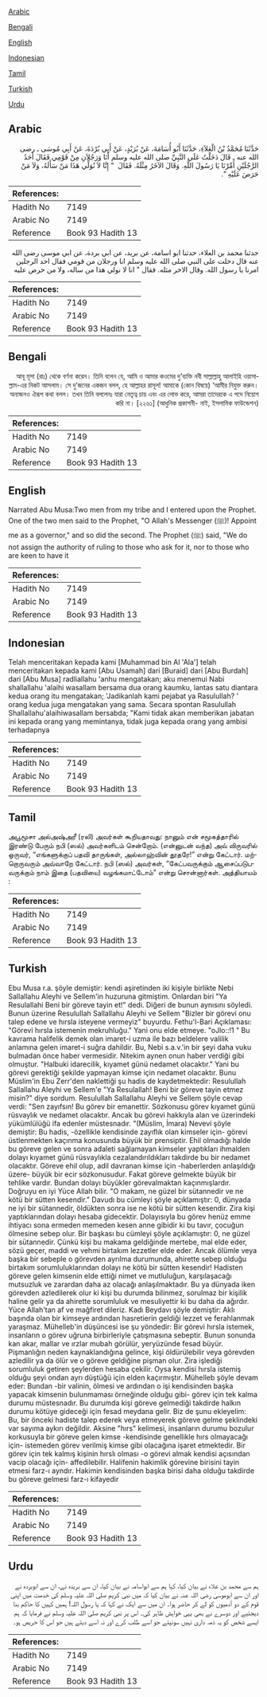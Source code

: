 [Arabic](#arabic)

[Bengali](#bengali)

[English](#english)

[Indonesian](#indonesian)

[Tamil](#tamil)

[Turkish](#turkish)

[Urdu](#urdu)

## Arabic


<div dir="rtl" lang="ar" style={{fontSize:'larger',backgroundColor:'#f8f9fa',padding:20}}>
حَدَّثَنَا مُحَمَّدُ بْنُ الْعَلاَءِ، حَدَّثَنَا أَبُو أُسَامَةَ، عَنْ بُرَيْدٍ، عَنْ أَبِي بُرْدَةَ، عَنْ أَبِي مُوسَى ـ رضى الله عنه ـ قَالَ دَخَلْتُ عَلَى النَّبِيِّ صلى الله عليه وسلم أَنَا وَرَجُلاَنِ مِنْ قَوْمِي فَقَالَ أَحَدُ الرَّجُلَيْنِ أَمِّرْنَا يَا رَسُولَ اللَّهِ‏.‏ وَقَالَ الآخَرُ مِثْلَهُ‏.‏ فَقَالَ ‏ "‏ إِنَّا لاَ نُوَلِّي هَذَا مَنْ سَأَلَهُ، وَلاَ مَنْ حَرَصَ عَلَيْهِ ‏"‏‏.‏
</div>
<div style={{backgroundColor:'#f8f9fa',padding:20, marginBottom: 10}}><table> <thead> <tr> <th>References:</th> <th></th> </tr> </thead> <tbody><tr><td>Hadith No</td><td>7149</td></tr><tr><td>Arabic No</td><td>7149</td></tr><tr><td>Reference</td><td>Book 93 Hadith 13</td></tr></tbody></table></div>


<div dir="rtl" lang="ar" style={{fontSize:'larger',backgroundColor:'#f8f9fa',padding:20}}>
حدثنا محمد بن العلاء، حدثنا ابو اسامة، عن بريد، عن ابي بردة، عن ابي موسى رضى الله عنه قال دخلت على النبي صلى الله عليه وسلم انا ورجلان من قومي فقال احد الرجلين امرنا يا رسول الله. وقال الاخر مثله. فقال " انا لا نولي هذا من ساله، ولا من حرص عليه
</div>
<div style={{backgroundColor:'#f8f9fa',padding:20, marginBottom: 10}}><table> <thead> <tr> <th>References:</th> <th></th> </tr> </thead> <tbody><tr><td>Hadith No</td><td>7149</td></tr><tr><td>Arabic No</td><td>7149</td></tr><tr><td>Reference</td><td>Book 93 Hadith 13</td></tr></tbody></table></div>

## Bengali


<div dir="rtl" lang="bn" style={{fontSize:'larger',backgroundColor:'#f8f9fa',padding:20}}>
আবূ মূসা (রাঃ) থেকে বর্ণনা করেন। তিনি বলেন যে, আমি ও আমার কওমের দু’ব্যক্তি নবী সাল্লাল্লাহু আলাইহি ওয়াসাল্লাম-এর নিকট আসলাম। সে দু’জনের একজন বলল, হে আল্লাহর রাসূল! আমাকে (কোন বিষয়ে) ‘আমীর নিযুক্ত করুন। অন্যজনও ঐরূপ কথা বলল। তখন তিনি বললেনঃ যারা নেতৃত্ব চায় এবং এর লোভ করে, আমরা তাদেরকে এ পদে নিয়োগ করি না। [২২৬১] (আধুনিক প্রকাশনী- নাই, ইসলামিক ফাউন্ডেশন)
</div>
<div style={{backgroundColor:'#f8f9fa',padding:20, marginBottom: 10}}><table> <thead> <tr> <th>References:</th> <th></th> </tr> </thead> <tbody><tr><td>Hadith No</td><td>7149</td></tr><tr><td>Arabic No</td><td>7149</td></tr><tr><td>Reference</td><td>Book 93 Hadith 13</td></tr></tbody></table></div>

## English


<div dir="ltr" lang="en" style={{fontSize:'larger',backgroundColor:'#f8f9fa',padding:20}}>
Narrated Abu Musa:Two men from my tribe and I entered upon the Prophet. One of the two men said to the Prophet, "O Allah's Messenger (ﷺ)! Appoint me as a governor," and so did the second. The Prophet (ﷺ) said, "We do not assign the authority of ruling to those who ask for it, nor to those who are keen to have it
</div>
<div style={{backgroundColor:'#f8f9fa',padding:20, marginBottom: 10}}><table> <thead> <tr> <th>References:</th> <th></th> </tr> </thead> <tbody><tr><td>Hadith No</td><td>7149</td></tr><tr><td>Arabic No</td><td>7149</td></tr><tr><td>Reference</td><td>Book 93 Hadith 13</td></tr></tbody></table></div>

## Indonesian


<div dir="ltr" lang="id" style={{fontSize:'larger',backgroundColor:'#f8f9fa',padding:20}}>
Telah menceritakan kepada kami [Muhammad bin Al 'Ala'] telah menceritakan kepada kami [Abu Usamah] dari [Buraid] dari [Abu Burdah] dari [Abu Musa] radliallahu 'anhu mengatakan; aku menemui Nabi shallallahu 'alaihi wasallam bersama dua orang kaumku, lantas satu diantara kedua orang itu mengatakan; 'Jadikanlah kami pejabat ya Rasulullah? ' orang kedua juga mengatakan yang sama. Secara spontan Rasulullah Shallallahu'alaihiwasallam bersabda; "Kami tidak akan memberikan jabatan ini kepada orang yang memintanya, tidak juga kepada orang yang ambisi terhadapnya
</div>
<div style={{backgroundColor:'#f8f9fa',padding:20, marginBottom: 10}}><table> <thead> <tr> <th>References:</th> <th></th> </tr> </thead> <tbody><tr><td>Hadith No</td><td>7149</td></tr><tr><td>Arabic No</td><td>7149</td></tr><tr><td>Reference</td><td>Book 93 Hadith 13</td></tr></tbody></table></div>

## Tamil


<div dir="ltr" lang="ta" style={{fontSize:'larger',backgroundColor:'#f8f9fa',padding:20}}>
அபூமூசா அல்அஷ்அரீ (ரலி) அவர்கள் கூறியதாவது: நானும் என் சமூகத்தாரில் இரண்டு பேரும் நபி (ஸல்) அவர்களிடம் சென்றோம். (என்னுடன் வந்த) அவ் விருவரில் ஒருவர், “எங்களுக்குப் பதவி தாருங்கள், அல்லாஹ்வின் தூதரே!” என்று கேட்டார். மற்றொருவரும் அவ்வாறே கேட்டார். நபி (ஸல்) அவர்கள், “கேட்பவருக்கும் ஆசைப்படுபவருக்கும் நாம் இதை (பதவியை) வழங்கமாட்டோம்” என்று சொன்னார்கள். அத்தியாயம் :
</div>
<div style={{backgroundColor:'#f8f9fa',padding:20, marginBottom: 10}}><table> <thead> <tr> <th>References:</th> <th></th> </tr> </thead> <tbody><tr><td>Hadith No</td><td>7149</td></tr><tr><td>Arabic No</td><td>7149</td></tr><tr><td>Reference</td><td>Book 93 Hadith 13</td></tr></tbody></table></div>

## Turkish


<div dir="ltr" lang="tr" style={{fontSize:'larger',backgroundColor:'#f8f9fa',padding:20}}>
Ebu Musa r.a. şöyle demiştir: kendi aşiretinden iki kişiyle birlikte Nebi Sallallahu Aleyhi ve Sellem'in huzuruna gitmiştim. Onlardan biri "Ya Resulallahi Beni bir göreve tayin et!" dedi. Diğeri de bunun aynısını söyledi. Bunun üzerine Resulullah Sallallahu Aleyhi ve Sellem "Bizler bir görevi onu talep edene ve hırsla isteyene vermeyiz" buyurdu. Fethu'l-Bari Açıklaması: "Görevi hırsla istemenin mekruhluğu." Yani onu elde etmeye. "oJlo::!1 " Bu kavrama halifelik demek olan imaret-i uzma ile bazı beldelere valilik anlamına gelen imaret-i suğra dahildir. Bu, Nebi s.a.v.'in bir şeyi daha vuku bulmadan önce haber vermesidir. Nitekim aynen onun haber verdiği gibi olmuştur. "Halbuki idarecilik, kıyamet günü nedamet olacaktır." Yani bu görevi gerektiği şekilde yapmayan kimse için nedamet olacaktır. Bunu Müslim'in Ebu Zerr'den naklettiği şu hadis de kaydetmektedir: Resulullah Sallallahu Aleyhi ve Sellem'e "Ya Resulallah! Beni bir göreve tayin etmez misin?" diye sordum. Resulullah Sallallahu Aleyhi ve Sellem şöyle cevap verdi: "Sen zayıfsın! Bu görev bir emanettir. Sözkonusu görev kıyamet günü rüsvaylık ve nedamet olacaktır. Ancak bu görevi hakkıyla alan ve üzerindeki yükümlülüğü ifa edenler müstesnadır. "(Müslim, İmara) Nevevi şöyle demiştir: Bu hadis, -özellikle kendisinde zayıflık olan kimseler için- görevi üstlenmekten kaçınma konusunda büyük bir prensiptir. Ehil olmadığı halde bu göreve gelen ve sonra adaleti sağlamayan kimseler yaptıkları ihmalden dolayı kıyamet günü rüsvaylıkla cezalandırıldıkları takdirde bu bir nedamet olacaktır. Göreve ehil olup, adil davranan kimse için -haberlerden anlaşıldığı üzere- büyük bir ecir sözkonusudur. Fakat göreve gelmekte büyük bir tehlike vardır. Bundan dolayı büyükler görevalmaktan kaçınmışlardır. Doğruyu en iyi Yüce Allah bilir. "O makam, ne güzel bir sütannedir ve ne kötü bir sütten kesendir." Davudı bu cümleyi şöyle açıklamıştır: 0, dünyada ne iyi bir sütannedir, öldükten sonra ise ne kötü bir sütten kesendir. Zira kişi yaptıklarından dolayı hesaba gidecektir. Dolayısıyla bu görev henüz emme ihtiyacı sona ermeden memeden kesen anne gibidir ki bu tavır, çocuğun ölmesine sebep olur. Bir başkası bu cümleyi şöyle açıklamıştır: 0, ne güzel bir sütannedir. Çünkü kişi bu makama geldiğinde mertebe, mal elde eder, sözü geçer, maddi ve vehmi birtakım lezzetler elde eder. Ancak ölümle veya başka bir sebeple o görevden ayrılma durumunda, ahirette sebep olduğu birtakım sorumluluklarından dolayı ne kötü bir sütten kesendir! Hadisten göreve gelen kimsenin elde ettiği nimet ve mutluluğun, karşılaşacağı mutsuzluk ve zarardan daha az olacağı anlaşılmaktadır. Bu ya dünyada iken görevden azledilerek olur ki kişi bu durumda bilinmez, sorulmaz bir kişilik haline gelir ya da ahirette sorumluluk ve mesuliyettir ki bu daha da ağırdır. Yüce Allah'tan af ve mağfiret dileriz. Kadı Beydavı şöyle demiştir: Aklı başında olan bir kimseye ardından hasretierin geldiği lezzet ve ferahlanmak yaraşmaz. Mühelleb'in düşüncesi ise şu yöndedir: Bir görevi hırsla istemek, insanların o görev uğruna birbirleriyle çatışmasına sebeptir. Bunun sonunda kan akar, mallar ve ırzlar mubah görülür, yeryüzünde fesad büyür. Pişmanlığın neden kaynaklandığına gelince, kişi öldürülebilir veya görevden azledilir ya da ölür ve o göreve geldiğine pişman olur. Zira işlediği sorumluluk getiren şeylerden hesaba çekilir. Oysa kendisi hırsla istemiş olduğu şeyi ondan ayrı düştüğü için elden kaçırmıştır. Mühelleb şöyle devam eder: Bundan -bir valinin, ölmesi ve ardından o işi kendisinden başka yapacak kimsenin bulunmaması örneğinde olduğu gibi- görev için tek kalma durumu müstesnadır. Bu durumda kişi göreve gelmediği takdirde halkın durumu kötüye gideceği için fesad meydana gelir. Biz de şunu ekleyelim: Bu, bir önceki hadiste talep ederek veya etmeyerek göreve gelme şeklindeki var sayıma aykırı değildir. Aksine "hırs" kelimesi, insanların durumu bozulur korkusuyla bir göreve gelen kimse -kendisinde genellikle hırs olmayacağı için- istemeden görev verilmiş kimse gibi olacağına işaret etmektedir. Bir görev için tek kalmış kişinin hırslı olması -o görevi almak kendisi açısından vacip olacağı için- affedilebilir. Halifenin hakimlik görevine birisini tayin etmesi farz-ı ayndır. Hakimin kendisinden başka birisi daha olduğu takdirde bu göreve gelmesi farz-ı kifayedir
</div>
<div style={{backgroundColor:'#f8f9fa',padding:20, marginBottom: 10}}><table> <thead> <tr> <th>References:</th> <th></th> </tr> </thead> <tbody><tr><td>Hadith No</td><td>7149</td></tr><tr><td>Arabic No</td><td>7149</td></tr><tr><td>Reference</td><td>Book 93 Hadith 13</td></tr></tbody></table></div>

## Urdu


<div dir="rtl" lang="ur" style={{fontSize:'larger',backgroundColor:'#f8f9fa',padding:20}}>
ہم سے محمد بن علاء نے بیان کیا، کہا ہم سے ابواسامہ نے بیان کیا، ان سے بریدہ نے، ان سے ابوبردہ نے اور ان سے ابوموسیٰ رضی اللہ عنہ نے بیان کیا کہ میں نبی کریم صلی اللہ علیہ وسلم کی خدمت میں اپنی قوم کے دو آدمیوں کو لے کر حاضر ہوا۔ ان میں سے ایک نے کہا کہ یا رسول اللہ! ہمیں کہیں کا حاکم بنا دیجئیے اور دوسرے نے بھی یہی خواہش ظاہر کی۔ اس پر نبی کریم صلی اللہ علیہ وسلم نے فرمایا کہ ہم ایسے شخص کو یہ ذمہ داری نہیں سونپتے جو اسے طلب کرے اور نہ اسے دیتے ہیں جو اس کا حریص ہو۔
</div>
<div style={{backgroundColor:'#f8f9fa',padding:20, marginBottom: 10}}><table> <thead> <tr> <th>References:</th> <th></th> </tr> </thead> <tbody><tr><td>Hadith No</td><td>7149</td></tr><tr><td>Arabic No</td><td>7149</td></tr><tr><td>Reference</td><td>Book 93 Hadith 13</td></tr></tbody></table></div>